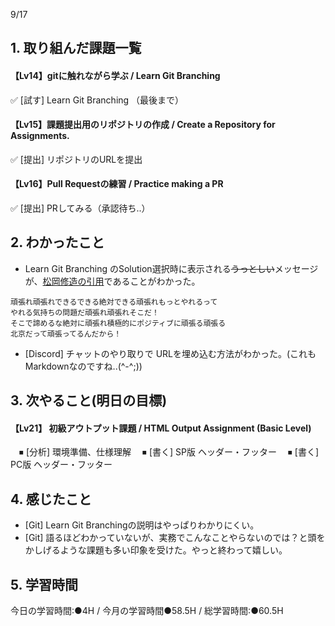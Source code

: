 9/17

## 1. 取り組んだ課題一覧
#### 【Lv14】gitに触れながら学ぶ / Learn Git Branching
 ✅ [試す] Learn Git Branching （最後まで）  
#### 【Lv15】課題提出用のリポジトリの作成 / Create a Repository for Assignments.
 ✅ [提出] リポジトリのURLを提出
#### 【Lv16】Pull Requestの練習 / Practice making a PR
 ✅ [提出] PRしてみる（承認待ち..）

## 2. わかったこと
- Learn Git Branching のSolution選択時に表示される~~うっとしい~~メッセージが、[松岡修造の引用](https://youtu.be/zriF4xIYZQI)であることがわかった。
```
頑張れ頑張れできるできる絶対できる頑張れもっとやれるって
やれる気持ちの問題だ頑張れ頑張れそこだ！
そこで諦めるな絶対に頑張れ積極的にポジティブに頑張る頑張る
北京だって頑張ってるんだから！
```
- [Discord] チャットのやり取りで URLを埋め込む方法がわかった。(これもMarkdownなのですね..(^-^;))

## 3. 次やること(明日の目標)
#### 【Lv21】	初級アウトプット課題 / HTML Output Assignment (Basic Level)
　⏹ [分析] 環境準備、仕様理解
　⏹ [書く] SP版 ヘッダー・フッター
　⏹ [書く] PC版 ヘッダー・フッター

## 4. 感じたこと
- [Git] Learn Git Branchingの説明はやっぱりわかりにくい。
- [Git] 語るほどわかっていないが、実務でこんなことやらないのでは？と頭をかしげるような課題も多い印象を受けた。やっと終わって嬉しい。

## 5. 学習時間
今日の学習時間:●4H / 今月の学習時間●58.5H / 総学習時間:●60.5H


